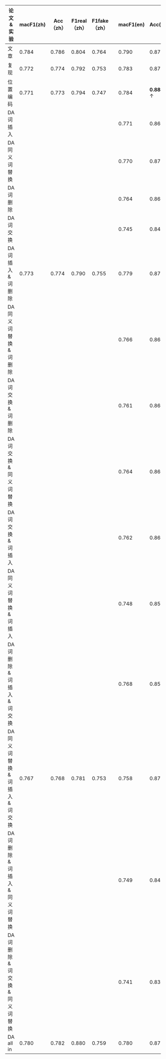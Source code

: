 |论文&实验|macF1(zh)|Acc（zh）|F1real（zh）|F1fake（zh）||macF1(en)|Acc(en)|F1real(en)|F1fake(en)|
|-----|-----|-----|-----|-----|---|----|-----|-----|-----|
|文章|0.784|0.786|0.804|0.764||0.790|0.878|0.926|0.653|
|复现|0.772|0.774|0.792|0.753||0.783|0.874|0.923|0.643|
|位置编码|0.771|0.773|0.794|0.747||0.784|**0.888** ↑|**0.934** ↑|0.634|
|DA词插入||||||0.771|0.868|0.920|0.621|
|DA同义词替换||||||0.770|0.872|0.923|0.618|
|DA词删除||||||0.764|0.865|0.918|0.610|
|DA词交换||||||0.745|0.845|0.905|0.586|
|DA词插入&词删除|0.773|0.774|0.790|0.755||0.779|0.870|0.921|0.637|
|DA同义词替换&词删除||||||0.766|0.865|0.918|0.614|
|DA词交换&词删除||||||0.761|0.862|0.916|0.606|
|DA词交换&同义词替换||||||0.764|0.868|0.921|0.607|
|DA词交换&词插入||||||0.762|0.862|0.917|0.608|
|DA同义词替换&词插入||||||0.748|0.851|0.909|0.587|
|DA词删除&词插入&词交换||||||0.768|0.859|0.913|0.623|
|DA同义词替换&词插入&词交换|0.767|0.768|0.781|0.753||0.758|0.875|0.926|0.590|
|DA词删除&词插入&同义词替换||||||0.749|0.849|0.907|0.591|
|DA词删除&词交换&同义词替换||||||0.741|0.836|0.898|0.583|
|DA all in |0.780|0.782|0.880|0.759||0.780|0.874|0.924|0,636|

